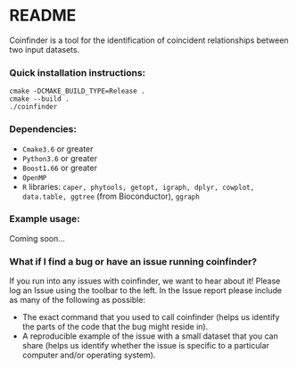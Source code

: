 # README #

Coinfinder is a tool for the identification of coincident relationships between two input datasets.  

### Quick installation instructions: ###

```
cmake -DCMAKE_BUILD_TYPE=Release .  
cmake --build .  
./coinfinder  
```

### Dependencies: ###

* `Cmake3.6` or greater
* `Python3.6` or greater
* `Boost1.66` or greater 
* `OpenMP`
* `R` libraries: `caper, phytools, getopt, igraph, dplyr, cowplot, data.table, ggtree` (from Bioconductor), `ggraph`

### Example usage: ###

Coming soon...  


### What if I find a bug or have an issue running coinfinder? ###

If you run into any issues with coinfinder, we want to hear about it! Please log an Issue using the toolbar to the left. In the Issue report please include as many of the following as possible:  

* The exact command that you used to call coinfinder (helps us identify the parts of the code that the bug might reside in).  
* A reproducible example of the issue with a small dataset that you can share (helps us identify whether the issue is specific to a particular computer and/or operating system).  
